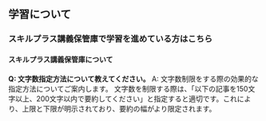 ## 学習について
### スキルプラス講義保管庫で学習を進めている方はこちら
#### スキルプラス講義保管庫について

**Q: 文字数指定方法について教えてください。**
A: 文字数制限をする際の効果的な指定方法についてご案内します。
文字数を制限する際は、「以下の記事を150文字以上、200文字以内で要約してください」と指定すると適切です。これにより、上限と下限が明示されており、要約の幅がより限定されます。
